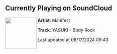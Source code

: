 ## Currently Playing on SoundCloud

[<img align="left" width="100" src="https://i1.sndcdn.com/artworks-CoVt5AXokMvlTP2p-yCgIog-t500x500.jpg">](https://soundcloud.com/manifestdnb/yasuki-body-rock)

**Artist**: Manifest 

**Track**: YASUKI - Body Rock

Last updated at 06/17/2024 09:43
